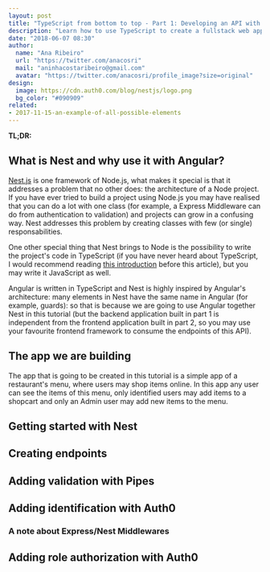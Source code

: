 ```yaml
---
layout: post
title: "TypeScript from bottom to top - Part 1: Developing an API with Nest.js"
description: "Learn how to use TypeScript to create a fullstack web application with Angular (frontend) and Nest (backend)"
date: "2018-06-07 08:30"
author:
  name: "Ana Ribeiro"
  url: "https://twitter.com/anacosri"
  mail: "aninhacostaribeiro@gmail.com"
  avatar: "https://twitter.com/anacosri/profile_image?size=original"
design:
  image: https://cdn.auth0.com/blog/nestjs/logo.png
  bg_color: "#090909"
related:
- 2017-11-15-an-example-of-all-possible-elements
---
```


**TL;DR:** 

## What is Nest and why use it with Angular?

[Nest.js](https://docs.nestjs.com/) is one framework of Node.js, what makes it special is that it addresses a problem that no other does: the architecture of a Node project. If you have ever tried to build a project using Node.js you may have realised that you can do a lot with one class (for example, a Express Middleware can do from authentication to validation) and projects can grow in a confusing way. Nest addresses this problem by creating classes with few (or single) responsabilities.

One other special thing that Nest brings to Node is the possibility to write the project's code in TypeScript (if you have never heard about TypeScript, I would recommend reading [this introduction](https://auth0.com/blog/typescript-practical-introduction/) before this article), but you may write it JavaScript as well. 

Angular is written in TypeScript and Nest is highly inspired by Angular's architecture: many elements in Nest have the same name in Angular (for example, guards): so that is because we are going to use Angular together Nest in this tutorial (but the backend application built in part 1 is independent from the frontend application built in part 2, so you may use your favourite frontend framework to consume the endpoints of this API). 

## The app we are building

The app that is going to be created in this tutorial is a simple app of a restaurant's menu, where users may shop items online. In this app any user can see the items of this menu, only identified users may add items to a shopcart and only an Admin user may add new items to the menu.

## Getting started with Nest

## Creating endpoints

## Adding validation with Pipes

## Adding identification with Auth0

### A note about Express/Nest Middlewares

## Adding role authorization with Auth0